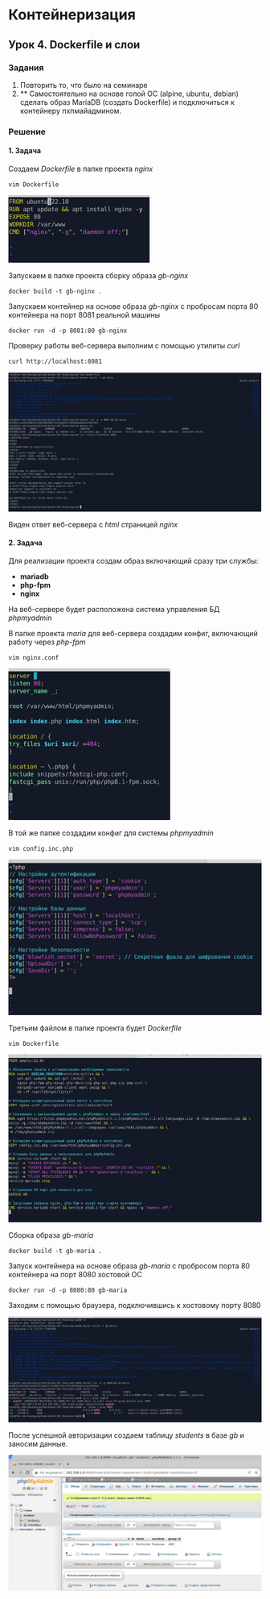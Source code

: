 # Контейнеризация

## Урок 4. Dockerfile и слои

### Задания

1. Повторить то, что было на семинаре
2. ** Самостоятельно на основе голой ОС (alpine, ubuntu, debian) сделать образ MariaDB (создать Dockerfile) и подключиться к контейнеру пхпмайадмином.

### Решение

#### 1. Задача

Создаем *Dockerfile* в папке проекта *nginx* 

```
vim Dockerfile
```

<img src=pics/10.png>

Запускаем в папке проекта сборку образа *gb-nginx*

```
docker build -t gb-nginx .
```
Запускаем контейнер на основе образа *gb-nginx* с пробросам порта 80 контейнера на порт 8081 реальной машины

```
docker run -d -p 8081:80 gb-nginx
```
Проверку работы веб-сервера выполним с помощью утилиты *curl*
```
curl http://localhost:8081
```

<img src=pics/11.png>

Виден ответ веб-сервера с *html* страницей *nginx*

#### 2. Задача

Для реализации проекта создам образ включающий сразу три службы:
- **mariadb**
- **php-fpm**
- **nginx**

На веб-сервере будет расположена система управления БД *phpmyadmin*

В папке проекта *maria* для веб-сервера создадим конфиг, включающий работу через *php-fpm*

```
vim nginx.conf
```

<img src=pics/20.png>

В той же папке создадим конфиг для системы *phpmyadmin*

```
vim config.inc.php
```

<img src=pics/21.png>

Третьим файлом в папке проекта будет *Dockerfile*

```
vim Dockerfile
```

<img src=pics/22.png>


Сборка образа *gb-maria*

```
docker build -t gb-maria .
```

Запуск контейнера на основе образа *gb-maria* c пробросом порта 80 контейнера на порт 8080 хостовой ОС

```
docker run -d -p 8080:80 gb-maria
```

Заходим с помощью браузера, подключившись к хостовому порту 8080

<img src=pics/23.png>

После успешной авторизации создаем таблицу *students* в базе *gb* и заносим данные.

<img src=pics/24.png>
